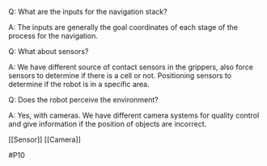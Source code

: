 Q: What are the inputs for the navigation stack?

A: The inputs are generally the goal coordinates of each stage of the process for the navigation.

Q: What about sensors?

A: We have different source of contact sensors in the grippers, also force sensors to determine if there is a cell or not. Positioning sensors to determine if the robot is in a specific area.

Q: Does the robot perceive the environment?

A: Yes, with cameras. We have different camera systems for quality control and give information if the position of objects are incorrect.

[[Sensor]]
[[Camera]]

#P10 